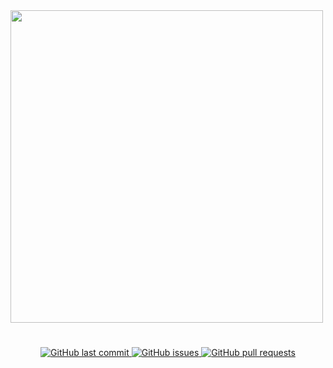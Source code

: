 <img src="banner.gif" width="500px">

<h1 align="center" Hello Iam Gian Paris C. Agsam 👋></h1>

<p align="center">
    <a href="https://github.com/agsamgian/agsamgian/commits/master">
    <img src="https://img.shields.io/github/last-commit/agsamgian/agsamgian.svg?style=flat-square&logo=github&logoColor=white"
         alt="GitHub last commit">
    <a href="https://github.com/agsamgian/agsamgian/issues">
    <img src="https://img.shields.io/github/issues-raw/agsamgian/agsamgian.svg?style=flat-square&logo=github&logoColor=white"
         alt="GitHub issues">
    <a href="https://github.com/agsamgian/agsamgian/pulls">
    <img src="https://img.shields.io/github/issues-pr-raw/agsamgian/agsamgian.svg?style=flat-square&logo=github&logoColor=white"
         alt="GitHub pull requests">
</p>
